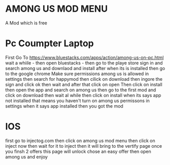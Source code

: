  # AMONG US MOD MENU
 A Mod which is free
  # Pc Coumpter Laptop
 First Go To https://www.bluestacks.com/apps/action/among-us-on-pc.html  wait a whiile - then open bluestacks - then go to the playe store sign in and search among us and  downlaod and install after when its is installed then go to the google chrome Make sure permissions among us is allowed in settings then search for happymod then cilick on download then ingore the sign and click ok then wait and after that click on open Then click on install then open the app and search on among us then go to the first mod and  click on download then wait al while then click on install when its says app not installed that means you haven't turn on among us permissons in settings when it says app  installed then you got the mod
 # IOS 
first go to injectog.com
then click on among us mod menu 
then click on inject now 
 then wait for it to inject
then it will bring to the vertify page 
once you finsh 2 offers this page will unlock 
 chose an easy offer 
then open among us and enjoy 
    
